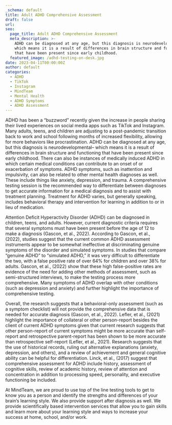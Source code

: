 ```yaml
---
_schema: default
title: Adult ADHD Comprehensive Assessment
draft: false
url:
seo:
  page_title: Adult ADHD Comprehensive Assessment
  meta_description: >-
    ADHD can be diagnosed at any age, but this diagnosis is neurodevelopmental–
    which means it is a result of differences in brain structure and functioning
    that have been present since early childhood.
  featured_image: /adhd-testing-on-desk.jpg
date: 2023-04-11T00:00:00Z
author: default
categories:
  - ADHD
  - TikTok
  - Instagram
  - MindTeam
  - Mental Health
  - ADHD Symptoms
  - ADHD Assessment
---
```

ADHD has been a “buzzword” recently given the increase in people sharing their lived experiences on social media apps such as TikTok and Instagram. Many adults, teens, and children are adjusting to a post-pandemic transition back to work and school following months of increased flexibility, allowing for more behaviors like procrastination. ADHD can be diagnosed at any age, but this diagnosis is neurodevelopmental– which means it is a result of differences in brain structure and functioning that have been present since early childhood. There can also be instances of medically induced ADHD in which certain medical conditions can contribute to an onset of or exacerbation of symptoms. ADHD symptoms, such as inattention and impulsivity, can also be related to other mental health diagnoses as well. These include things like anxiety, depression, and trauma. A comprehensive testing session is the recommended way to differentiate between diagnoses to get accurate information for a medical diagnosis and to assist with treatment planning. Treatment for ADHD varies, but generally speaking, includes behavioral therapy and intervention for learning in addition to or in lieu of medication.&nbsp;

Attention Deficit Hyperactivity Disorder (ADHD) can be diagnosed in children, teens, and adults. However, current diagnostic criteria requires that several symptoms must have been present before the age of 12 to make a diagnosis (Gascon, et al., 2022). According to Gascon, et al., (2022), studies suggest that the current common ADHD assessment instruments appear to be somewhat ineffective at discriminating genuine symptoms of the disorder and simulated symptoms. In studies that compare “genuine ADHD” to “simulated ADHD,” it was very difficult to differentiate the two, with a false positive rate of over 64% for children and over 38% for adults. Gascon, et al., (2022) show that these high false-positive rates are evidence of the need for adding other methods of assessment, such as semi-structured interviews, to make the testing process more comprehensive. Many symptoms of ADHD overlap with other conditions (such as depression and anxiety) and further highlight the importance of comprehensive testing.&nbsp;

Overall, the research suggests that a behavioral-only assessment (such as a symptom checklist) will not provide the comprehensive data that is needed for accurate diagnosis (Gascon, et al., 2022). Lefler, et al., (2021) highlight the importance of collateral or other person-report besides the client of current ADHD symptoms given that current research suggests that other person-report of current symptoms might be more accurate than self-report and retrospective parent-report has been shown to be more accurate than retrospective self-report (Lefler, et al., 2021). Research suggests that the use of historical records, ruling out alternative explanations (anxiety, depression, and others), and a review of achievement and general cognitive ability can be helpful for differentiation. Linck, et al., (2017) suggest that comprehensive assessment for ADHD include history, assessment of cognitive skills, review of academic history, review of attention and concentration in addition to processing speed, personality, and executive functioning be included.&nbsp;

At MindTeam, we are proud to use top of the line testing tools to get to know you as a person and identify the strengths and differences of your brain’s learning style. We also provide support after diagnosis as well. We provide scientifically based intervention services that allow you to gain skills and learn more about your learning style and ways to increase your success at home, school, and/or work.&nbsp;